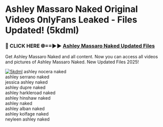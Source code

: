 # Ashley Massaro Naked Original Videos 0nlyFans Leaked - Files Updated! (5kdml)

<h3>🔴 CLICK HERE 🌐==►► <a href="https://tinyurl.com/up5wt9bj" rel="nofollow">Ashley Massaro Naked Updated Files</a></h3>

Get Ashley Massaro Naked and all content. Now you can access all videos and pictures of Ashley Massaro Naked. New Updated Files 2025!

[![5kdml](https://i.imgur.com/ABiUzMV.gif)](https://tinyurl.com/up5wt9bj)
ashley nocera naked<br>
ashley serrano naked<br>
jessica ashley naked<br>
ashley dupre naked<br>
ashley harkleroad naked<br>
ashley hinshaw naked<br>
ashley naked<br>
ashley alban naked<br>
ashley kolfage naked<br>
neyleen ashley naked